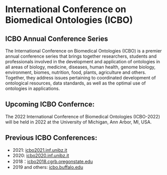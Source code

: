 # International Conference on Biomedical Ontologies (ICBO)
## ICBO Annual Conference Series
The International Conference on Biomedical Ontologies (ICBO) is a premier annual conference series that brings together researchers, students and professionals involved in the development and application of ontologies in all areas of biology, medicine, diseases, human health, genome biology, environment, biomes, nutrition, food, plants, agriculture and others. Together, they address issues pertaining to coordinated development of ontological resources, data standards, as well as the optimal use of ontologies in applications.

## Upcoming ICBO Confernce:
The 2022 International Conference of Biomedical Ontologies (ICBO-2022) will be held in 2022 at the University of Michigan, Ann Arbor, MI, USA.

## Previous ICBO Conferences:
- 2021: [icbo2021.inf.unibz.it](https://icbo2021.inf.unibz.it/)
- 2020: [icbo2020.inf.unibz.it](https://icbo2020.inf.unibz.it/)
- 2018：[icbo2018.cgrb.oregonstate.edu](https://icbo2018.cgrb.oregonstate.edu/)
- 2019 and others: [icbo.buffalo.edu](http://icbo.buffalo.edu/)
